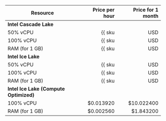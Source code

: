 | Resource | Price per hour | Price for 1 month |
|----------------|----------------------------------------------:|----------------------------------------------:|
| **Intel Cascade Lake** |
| 50% vCPU | {{ sku|USD|mdb.zk.kafka.v2.cpu.c50|string }} | {{ sku|USD|mdb.zk.kafka.v2.cpu.c50|string }} |
| 100% vCPU | {{ sku|USD|mdb.zk.kafka.v2.cpu.c100|string }} | {{ sku|USD|mdb.zk.kafka.v2.cpu.c100|string }} |
| RAM (for 1 GB) | {{ sku|USD|mdb.zk.kafka.v2.ram|string }} | {{ sku|USD|mdb.zk.kafka.v2.ram|string }} |
| **Intel Ice Lake** |
| 50% vCPU | {{ sku|USD|mdb.zk.kafka.v3.cpu.c50|string }} | {{ sku|USD|mdb.zk.kafka.v3.cpu.c50|string }} |
| 100% vCPU | {{ sku|USD|mdb.zk.kafka.v3.cpu.c100|string }} | {{ sku|USD|mdb.zk.kafka.v3.cpu.c100|string }} |
| RAM (for 1 GB) | {{ sku|USD|mdb.zk.kafka.v3.ram|string }} | {{ sku|USD|mdb.zk.kafka.v3.ram|string }} |
| **Intel Ice Lake (Compute Optimized)** |
| 100% vCPU | $0.013920 | $10.022400 |
| RAM (for 1 GB) | $0.002560 | $1.843200 |

